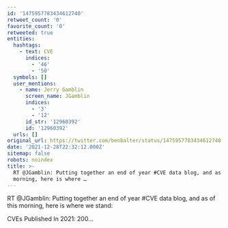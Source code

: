 ```yaml
---
id: '1475957783434612740'
retweet_count: '0'
favorite_count: '0'
retweeted: true
entities:
  hashtags:
    - text: CVE
      indices:
        - '46'
        - '50'
  symbols: []
  user_mentions:
    - name: Jerry Gamblin
      screen_name: JGamblin
      indices:
        - '3'
        - '12'
      id_str: '12960392'
      id: '12960392'
  urls: []
original_url: https://twitter.com/benbalter/status/1475957783434612740
date: '2021-12-28T22:32:12.000Z'
sitemap: false
robots: noindex
title: >-
  RT @JGamblin: Putting together an end of year #CVE data blog, and as of this
  morning, here is where …
---
```


RT @JGamblin: Putting together an end of year #CVE data blog, and as of this morning, here is where we stand: 

CVEs Published In 2021: 200…